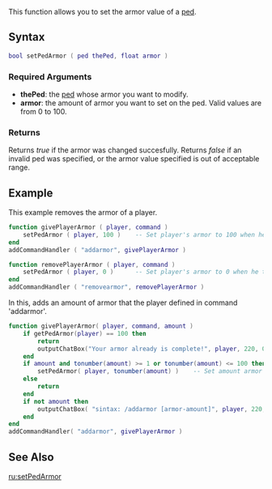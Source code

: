 This function allows you to set the armor value of a [ped](/docs/ped.md "wikilink").

Syntax
------

``` lua
bool setPedArmor ( ped thePed, float armor )
```

### Required Arguments

-   **thePed**: the [ped](/docs/ped.md "wikilink") whose armor you want to modify.
-   **armor**: the amount of armor you want to set on the ped. Valid values are from 0 to 100.

### Returns

Returns *true* if the armor was changed succesfully. Returns *false* if an invalid ped was specified, or the armor value specified is out of acceptable range.

Example
-------

This example removes the armor of a player.

``` lua
function givePlayerArmor ( player, command )
    setPedArmor ( player, 100 )    -- Set player's armor to 100 when he types the command 'addarmor'
end
addCommandHandler ( "addarmor", givePlayerArmor )

function removePlayerArmor ( player, command )
    setPedArmor ( player, 0 )      -- Set player's armor to 0 when he types the command 'removearmor'
end
addCommandHandler ( "removearmor", removePlayerArmor )
```

In this, adds an amount of armor that the player defined in command 'addarmor'.

``` lua
function givePlayerArmor( player, command, amount )
    if getPedArmor(player) == 100 then
        return
        outputChatBox("Your armor already is complete!", player, 220, 0, 0 ) -- Inform the player if your armor already is complete.
    end
    if amount and tonumber(amount) >= 1 or tonumber(amount) <= 100 then -- If amount is between 1 and 100.
        setPedArmor( player, tonumber(amount) )    -- Set amount armor that player chosen on the command.
    else
        return
    end
    if not amount then
        outputChatBox( "sintax: /addarmor [armor-amount]", player, 220, 0, 0 ) -- Inform the player if 'amount' argument is missing.
    end
end
addCommandHandler( "addarmor", givePlayerArmor )
```

See Also
--------

[ru:setPedArmor](/docs/ru:setPedArmor.md "wikilink")

